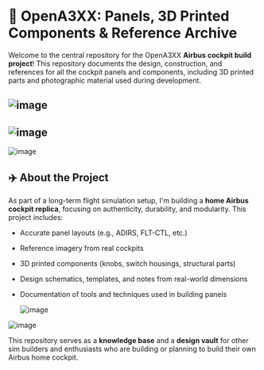 # 🛫 OpenA3XX: Panels, 3D Printed Components & Reference Archive
Welcome to the central repository for the OpenA3XX **Airbus cockpit build project**! This repository documents the design, construction, and references for all the cockpit panels and components, including 3D printed parts and photographic material used during development.

![image](https://github.com/user-attachments/assets/deda6699-7c23-4502-9b78-9d4b8dc4610e)
---
![image](https://github.com/user-attachments/assets/2d71e62c-4661-45c8-a3ad-0078b6532fd3)
---
![image](https://github.com/user-attachments/assets/5a76383c-9e9c-42b5-86b1-c4eeb7c69c32)



## ✈️ About the Project

As part of a long-term flight simulation setup, I'm building a **home Airbus cockpit replica**, focusing on authenticity, durability, and modularity. This project includes:

- Accurate panel layouts (e.g., ADIRS, FLT-CTL, etc.)
- Reference imagery from real cockpits
- 3D printed components (knobs, switch housings, structural parts)
- Design schematics, templates, and notes from real-world dimensions
- Documentation of tools and techniques used in building panels

  ![image](https://github.com/user-attachments/assets/228322b6-9758-4fdf-816b-faeca8f58dfb)

![image](https://github.com/user-attachments/assets/c0b39381-a129-4aed-8ca0-fc69c3dbc238)

This repository serves as a **knowledge base** and a **design vault** for other sim builders and enthusiasts who are building or planning to build their own Airbus home cockpit.
